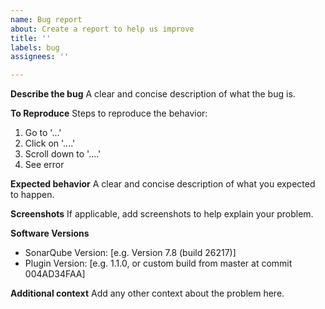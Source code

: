 ```yaml
---
name: Bug report
about: Create a report to help us improve
title: ''
labels: bug
assignees: ''

---
```


**Describe the bug**
A clear and concise description of what the bug is.

**To Reproduce**
Steps to reproduce the behavior:
1. Go to '...'
2. Click on '....'
3. Scroll down to '....'
4. See error

**Expected behavior**
A clear and concise description of what you expected to happen.

**Screenshots**
If applicable, add screenshots to help explain your problem.

**Software Versions**
 - SonarQube Version: [e.g. Version 7.8 (build 26217)]
 - Plugin Version: [e.g. 1.1.0, or custom build from master at commit 004AD34FAA]

**Additional context**
Add any other context about the problem here.
